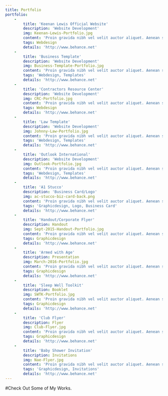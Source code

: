 ```yaml
---
title: Portfolio
portfolio:
    -
        title: 'Keenan Lewis Official Website'
        description: 'Website Development'
        img: Keenan-Lewis-Portfolio.jpg
        content: 'Proin gravida nibh vel velit auctor aliquet. Aenean sollicitudin, lorem quis bibendum auctor, nisi elit consequat ipsum, nec sagittis sem nibh id elit.'
        tags: Webdesign
        details: 'http://www.behance.net'
    -
        title: 'Business Template'
        description: 'Website Development'
        img: Business-Template-Portfolio.jpg
        content: 'Proin gravida nibh vel velit auctor aliquet. Aenean sollicitudin, lorem quis bibendum auctor, nisi elit consequat ipsum, nec sagittis sem nibh id elit.'
        tags: 'Webdesign, Templates'
        details: 'http://www.behance.net'
    -
        title: 'Contractors Resource Center'
        description: 'Website Development'
        img: CRC-Portfolio.jpg
        content: 'Proin gravida nibh vel velit auctor aliquet. Aenean sollicitudin, lorem quis bibendum auctor, nisi elit consequat ipsum, nec sagittis sem nibh id elit.'
        tags: Webdesign
        details: 'http://www.behance.net'
    -
        title: 'Law Template'
        description: 'Website Development'
        img: Johnny-Law-Portfolio.jpg
        content: 'Proin gravida nibh vel velit auctor aliquet. Aenean sollicitudin, lorem quis bibendum auctor, nisi elit consequat ipsum, nec sagittis sem nibh id elit.'
        tags: 'Webdesign, Templates'
        details: 'http://www.behance.net'
    -
        title: 'Outlook International'
        description: 'Website Development'
        img: Outlook-Portfolio.jpg
        content: 'Proin gravida nibh vel velit auctor aliquet. Aenean sollicitudin, lorem quis bibendum auctor, nisi elit consequat ipsum, nec sagittis sem nibh id elit.'
        tags: 'Webdesign, Templates'
        details: 'http://www.behance.net'
    -
        title: 'A1 Stucco'
        description: 'Business Card/Logo'
        img: ac-stucco-biz-card-back.png
        content: 'Proin gravida nibh vel velit auctor aliquet. Aenean sollicitudin, lorem quis bibendum auctor, nisi elit consequat ipsum, nec sagittis sem nibh id elit.'
        tags: 'Graphicdesign, Logo, Business Card'
        details: 'http://www.behance.net'
    -
        title: 'Handout/Corporate Flyer'
        description: Handout
        img: Sept-2015-Handout-Portfolio.jpg
        content: 'Proin gravida nibh vel velit auctor aliquet. Aenean sollicitudin, lorem quis bibendum auctor, nisi elit consequat ipsum, nec sagittis sem nibh id elit.'
        tags: Graphicdesign
        details: 'http://www.behance.net'
    -
        title: 'Armed with Age'
        description: Presentation
        img: March-2016-Portfolio.jpg
        content: 'Proin gravida nibh vel velit auctor aliquet. Aenean sollicitudin, lorem quis bibendum auctor, nisi elit consequat ipsum, nec sagittis sem nibh id elit.'
        tags: Graphicdesign
        details: 'http://www.behance.net'
    -
        title: 'Sleep Well Toolkit'
        description: Booklet
        img: SWTK-Portfolio.jpg
        content: 'Proin gravida nibh vel velit auctor aliquet. Aenean sollicitudin, lorem quis bibendum auctor, nisi elit consequat ipsum, nec sagittis sem nibh id elit.'
        tags: Graphicdesign
        details: 'http://www.behance.net'
    -
        title: 'Club Flyer'
        description: Flyer
        img: Club-Flyer.jpg
        content: 'Proin gravida nibh vel velit auctor aliquet. Aenean sollicitudin, lorem quis bibendum auctor, nisi elit consequat ipsum, nec sagittis sem nibh id elit.'
        tags: Graphicdesign
        details: 'http://www.behance.net'
    -
        title: 'Baby Shower Invitation'
        description: Invitations
        img: Nae-Flyer.jpg
        content: 'Proin gravida nibh vel velit auctor aliquet. Aenean sollicitudin, lorem quis bibendum auctor, nisi elit consequat ipsum, nec sagittis sem nibh id elit.'
        tags: 'Graphicdesign, Invitations'
        details: 'http://www.behance.net'
---
```


#Check Out Some of My Works.

